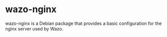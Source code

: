 wazo-nginx
==========

wazo-nginx is a Debian package that provides a basic configuration for the
nginx server used by Wazo.

